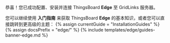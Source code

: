 恭喜！您已成功配置、安装并连接 ThingsBoard **Edge** 至 GridLinks 服务器。

您可以继续使用 **入门指南** 来获取 ThingsBoard **Edge** 的基本知识，或者您可以直接跳转到更高级的主题：
{% assign currentGuide = "InstallationGuides" %}
{% assign docsPrefix = "edge/" %}
{% include templates/edge/guides-banner-edge.md %}